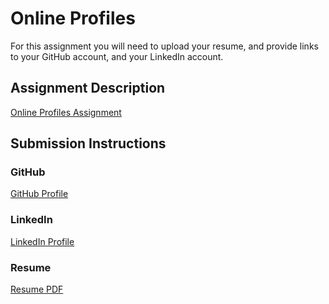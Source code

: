 # Online Profiles
For this assignment you will need to upload your resume, and provide links to your GitHub account, and your LinkedIn account.

## Assignment Description
[Online Profiles Assignment](https://education.launchcode.org/liftoff/assignments/online-profiles/)

## Submission Instructions

### GitHub
[GitHub Profile](https://github.com/numbat77)

### LinkedIn
[LinkedIn Profile](https://www.linkedin.com/in/sarah-hanley/)

### Resume
[Resume PDF](../liftoff-assignments/sarah_hanley_resume.pdf)
